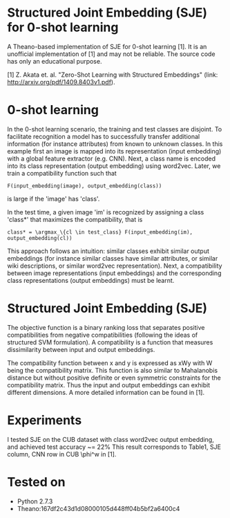 # Structured Joint Embedding (SJE) for 0-shot learning
A Theano-based implementation of SJE for 0-shot learning [1].
It is an unofficial implementation of [1] and may not be reliable.
The source code has only an educational purpose.

[1] Z. Akata et. al. "Zero-Shot Learning with Structured Embeddings"
(link: http://arxiv.org/pdf/1409.8403v1.pdf).

# 0-shot learning
In the 0-shot learning scenario, the training and test classes are 
disjoint. To facilitate recognition a model has to successfully transfer
additional information (for instance attributes) from known to unknown classes.
In this example first an image is mapped into its representation 
(input embedding) with a global feature extractor (e.g. CNN). Next, 
a class name is encoded into its class representation
(output embedding) using word2vec. Later, we train a compatibility
function such that 
```
F(input_embedding(image), output_embedding(class)) 
```
is large if the 'image' has 'class'. 

In the test time, a given image 'im' is recognized by assigning a class 'class*'
that maximizes the compatibility, that is
```
class* = \argmax_\{cl \in test_class} F(input_embedding(im), output_embedding(cl))
```

This approach follows an intuition: similar classes exhibit similar output embeddings 
(for instance similar classes have similar attributes, or similar wiki descriptions, 
or similar word2vec representation). Next, a compatibility between image
representations (input embeddings) and the corresponding class representations
(output embeddings) must be learnt. 

# Structured Joint Embedding (SJE)
The objective function is a binary ranking loss that separates positive
compatibilities from negative compatibilities 
(following the ideas of structured SVM formulation).
A compatibility is a function that measures dissimilarity between
input and output embeddings. 

The compatibility function between x and y is expressed as xWy with
W being the compatibility matrix. This function is also  similar to 
Mahalanobis distance but without positive definite or even symmetric 
constraints for the compatibility matrix.
Thus the input and output embeddings can exhibit different dimensions.
A more detailed information can be found in [1].

# Experiments
I tested SJE on the CUB dataset with class word2vec output embedding,
and achieved test accuracy ~= 22% 
This result corresponds to Table1, SJE column, CNN row in CUB \phi^w in [1].

# Tested on
 * Python 2.7.3
 * Theano:167df2c43d1d08000105d448ff04b5bf2a6400c4
